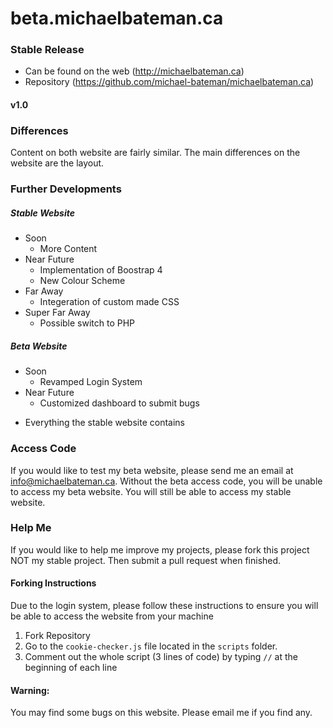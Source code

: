 # beta.michaelbateman.ca

### Stable Release
- Can be found on the web (http://michaelbateman.ca)
- Repository (https://github.com/michael-bateman/michaelbateman.ca)

#### v1.0

### Differences
Content on both website are fairly similar.  The main differences on the website are the layout.

### Further Developments
##### Stable Website
* Soon
  - More Content
* Near Future
  - Implementation of Boostrap 4
  - New Colour Scheme
* Far Away
  - Integeration of custom made CSS
* Super Far Away
  - Possible switch to PHP
 
##### Beta Website
* Soon
  - Revamped Login System
* Near Future
  - Customized dashboard to submit bugs

+ Everything the stable website contains

### Access Code
If you would like to test my beta website, please send me an email at info@michaelbateman.ca.  Without the beta access code, you will be unable to access my beta website.  You will still be able to access my stable website.

### Help Me
If you would like to help me improve my projects, please fork this project NOT my stable project.  Then submit a pull request when finished.
#### Forking Instructions
Due to the login system, please follow these instructions to ensure you will be able to access the website from your machine

1. Fork Repository
2. Go to the `cookie-checker.js` file located in the `scripts` folder.
3. Comment out the whole script (3 lines of code) by typing `//` at the beginning of each line

#### Warning:
You may find some bugs on this website.  Please email me if you find any.
